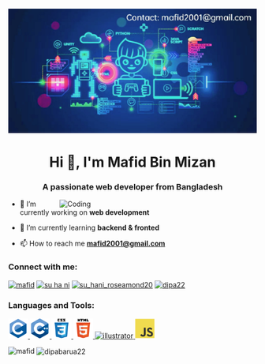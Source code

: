 ![logo](https://github.com/Mafid/Mafid/blob/main/logooooo.jpg) 
<h1 align="center">Hi 👋, I'm Mafid Bin Mizan</h1>
<h3 align="center">A passionate web developer from Bangladesh</h3>
<img align="right" alt="Coding" width="400" src="https://miro.medium.com/v2/resize:fit:1358/0*MLqvFzwwZFAuOgup.gif">


- 🔭 I’m currently working on **web development**

- 🌱 I’m currently learning **backend & fronted**

- 📫 How to reach me **mafid2001@gmail.com**

<h3 align="left">Connect with me:</h3>
<p align="left">
<a href="linkedin.com/in/mafid-bin-mizan-56b599254" target="blank"><img align="center" src="https://raw.githubusercontent.com/rahuldkjain/github-profile-readme-generator/master/src/images/icons/Social/linked-in-alt.svg" alt="mafid" height="30" width="40" /></a>
<a href="https://www.facebook.com/share/15gh4FA2Eh/" target="blank"><img align="center" src="https://raw.githubusercontent.com/rahuldkjain/github-profile-readme-generator/master/src/images/icons/Social/facebook.svg" alt="su ha ni" height="30" width="40" /></a>
<a href="https://www.instagram.com/mafid_21/" target="blank"><img align="center" src="https://raw.githubusercontent.com/rahuldkjain/github-profile-readme-generator/master/src/images/icons/Social/instagram.svg" alt="su_hani_roseamond20" height="30" width="40" /></a>
<a href="https://www.hackerrank.com/dipa22" target="blank"><img align="center" src="https://raw.githubusercontent.com/rahuldkjain/github-profile-readme-generator/master/src/images/icons/Social/hackerrank.svg" alt="dipa22" height="30" width="40" /></a>
</p>

<h3 align="left">Languages and Tools:</h3>
<p align="left"> <a href="https://www.cprogramming.com/" target="_blank" rel="noreferrer"> <img src="https://raw.githubusercontent.com/devicons/devicon/master/icons/c/c-original.svg" alt="c" width="40" height="40"/> </a> <a href="https://www.w3schools.com/cpp/" target="_blank" rel="noreferrer"> <img src="https://raw.githubusercontent.com/devicons/devicon/master/icons/cplusplus/cplusplus-original.svg" alt="cplusplus" width="40" height="40"/> </a> <a href="https://www.w3schools.com/css/" target="_blank" rel="noreferrer"> <img src="https://raw.githubusercontent.com/devicons/devicon/master/icons/css3/css3-original-wordmark.svg" alt="css3" width="40" height="40"/> </a> <a href="https://www.w3.org/html/" target="_blank" rel="noreferrer"> <img src="https://raw.githubusercontent.com/devicons/devicon/master/icons/html5/html5-original-wordmark.svg" alt="html5" width="40" height="40"/> </a> <a href="https://www.adobe.com/in/products/illustrator.html" target="_blank" rel="noreferrer"> <img src="https://www.vectorlogo.zone/logos/adobe_illustrator/adobe_illustrator-icon.svg" alt="illustrator" width="40" height="40"/> </a> <a href="https://developer.mozilla.org/en-US/docs/Web/JavaScript" target="_blank" rel="noreferrer"> <img src="https://raw.githubusercontent.com/devicons/devicon/master/icons/javascript/javascript-original.svg" alt="javascript" width="40" height="40"/> </a> </p>

<p><img align="left" src="https://github-readme-stats.vercel.app/api/top-langs?username=Mafid&show_icons=true&locale=en&layout=compact" alt="mafid" /></p>

<p>&nbsp;<img align="center" src="https://github-readme-stats.vercel.app/api?username=Mafid&show_icons=true&locale=en" alt="dipabarua22" /></p>
